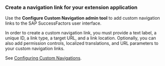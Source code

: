 ### Create a navigation link for your extension application


Use the **Configure Custom Navigation admin tool** to add custom navigation links to the SAP SuccessFactors user interface.

In order to create a custom navigation link, you must provide a text label, a unique ID, a link type, a target URL, and a link location. Optionally, you can also add permission controls, localized translations, and URL parameters to your custom navigation links.


See [Configuring Custom Navigations](https://help.sap.com/viewer/727f7d55535c41dbafffc73785ed53fa/LATEST/en-US/f3795d1527d04c7bb40583ba0c4c5f1f.html?q=custom%20navigation).